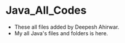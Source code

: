 # Java_All_Codes 
- These all files added by Deepesh Ahirwar.
- My all Java's files and folders is here.
